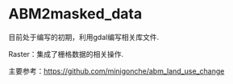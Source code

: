 # ABM2masked_data

目前处于编写的初期，利用gdal编写相关库文件.


Raster：集成了栅格数据的相关操作.


主要参考：https://github.com/minigonche/abm_land_use_change

